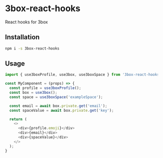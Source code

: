 # 3box-react-hooks
React hooks for 3box

## Installation
```sh
npm i -s 3box-react-hooks
```

## Usage
```javascript
import { use3boxProfile, use3box, use3boxSpace } from '3box-react-hooks';

const MyComponent = (props) => {
  const profile = use3boxProfile();
  const box = use3box();
  const space = use3boxSpace('exampleSpace');

  const email = await box.private.get('email');
  const spaceValue = await box.private.get('key');

  return (
    <>
      <div>{profile.emoji}</div>
      <div>{email}</div>
      <div>{spaceValue}</div>
    </>
  );
}
```

